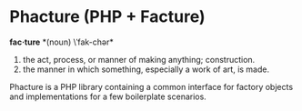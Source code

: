 Phacture (PHP + Facture)
========================

**fac·ture** *(noun) \ˈfak-chər\*

1. the act, process, or manner of making anything; construction.
2. the manner in which something, especially a work of art, is made.

Phacture is a PHP library containing a common interface for factory objects and implementations for a few boilerplate
scenarios.
